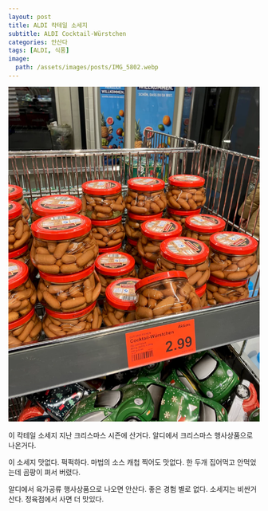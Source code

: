 ```yaml
---
layout: post
title: ALDI 칵테일 소세지
subtitle: ALDI Cocktail-Würstchen
categories: 안산다
tags: [ALDI, 식품]
image:
  path: /assets/images/posts/IMG_5802.webp
---
```


![](/assets/images/posts/IMG_5802.webp)

이 칵테일 소세지 지난 크리스마스 시즌에 산거다. 알디에서 크리스마스 행사상품으로 나온거다.

이 소세지 맛없다. 퍽퍽하다. 마법의 소스 캐첩 찍어도 맛없다. 한 두개 집어먹고 안먹었는데 곰팡이 펴서 버렸다.

알디에서 육가공류 행사상품으로 나오면 안산다. 좋은 경험 별로 없다. 소세지는 비싼거 산다. 정육점에서 사면 더 맛있다.
